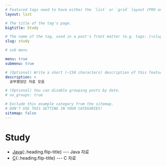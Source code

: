 ```yaml
---
# Featured tags need to have either the `list` or `grid` layout (PRO only).
layout: list

# The title of the tag's page.
bigtitle: Study

# The name of the tag, used in a post's front matter (e.g. tags: [<slug>]).
slug: study

# sub menu

menu: true
submenu: true

# (Optional) Write a short (~150 characters) description of this featured tag.
description: >
  공부했었던 자료 모음

# (Optional) You can disable grouping posts by date.
# no_groups: true

# Exclude this example category from the sitemap.
# DON'T USE THIS SETTING IN YOUR CATEGORIES!
sitemap: false
---
```


# Study

* [Java]{:.heading.flip-title} --- Java 자료
* [C]{:.heading.flip-title} --- C 자료

[Java]: /java/
[C]: /clanguage/